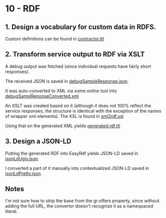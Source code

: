 10 - RDF
===

## 1. Design a vocabulary for custom data in RDFS.

Custom definitions can be found in [contractor.ttl](./contractor.ttl)

## 2. Transform service output to RDF via XSLT

A debug output was fetched (since individual requests have fairly short responses).

The received JSON is saved in [debugSampleResponse.json](./debugSampleResponse.json).

It was auto-converted to XML via some online tool into [debugSamplReponseConverted.xml](./debugSampleResponseConverted.xml)

An XSLT was created based on it (although it does not 100% reflect the service responses, the structure is identical with the exception of the names of wrapper xml elements). The XSL is found in [xml2rdf.xsl](./xml2rdf.xsl)

Using that on the generated XML yields [generated.rdf.ttl](./generated.rdf.ttl)

## 3. Design a JSON-LD

Putting the generated RDF into EasyRdf yields JSON-LD saved in [jsonLdUgly.json](./jsonLdUgly.json).

I converted a part of it manually into contextualized JSON-LD saved in [jsonLdPretty.json](./jsonLdPretty.json).

## Notes

I'm not sure how to strip the base from the gr:offers property, since without adding the full URL, the convertor doesn't recognize it as a namespaced literal.